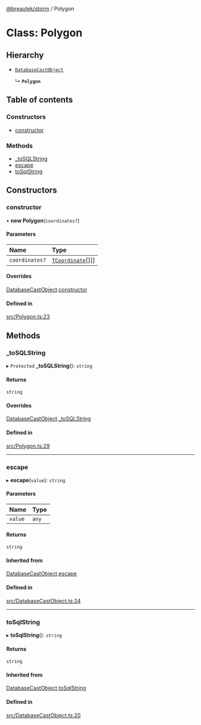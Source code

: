 [@breautek/storm](../README.md) / Polygon

# Class: Polygon

## Hierarchy

- [`DatabaseCastObject`](DatabaseCastObject.md)

  ↳ **`Polygon`**

## Table of contents

### Constructors

- [constructor](Polygon.md#constructor)

### Methods

- [\_toSQLString](Polygon.md#_tosqlstring)
- [escape](Polygon.md#escape)
- [toSqlString](Polygon.md#tosqlstring)

## Constructors

### constructor

• **new Polygon**(`coordinates?`)

#### Parameters

| Name | Type |
| :------ | :------ |
| `coordinates?` | [`TCoordinate`](../README.md#tcoordinate)[][] |

#### Overrides

[DatabaseCastObject](DatabaseCastObject.md).[constructor](DatabaseCastObject.md#constructor)

#### Defined in

[src/Polygon.ts:23](https://github.com/breautek/storm/blob/3dcafe4/src/Polygon.ts#L23)

## Methods

### \_toSQLString

▸ `Protected` **_toSQLString**(): `string`

#### Returns

`string`

#### Overrides

[DatabaseCastObject](DatabaseCastObject.md).[_toSQLString](DatabaseCastObject.md#_tosqlstring)

#### Defined in

[src/Polygon.ts:29](https://github.com/breautek/storm/blob/3dcafe4/src/Polygon.ts#L29)

___

### escape

▸ **escape**(`value`): `string`

#### Parameters

| Name | Type |
| :------ | :------ |
| `value` | `any` |

#### Returns

`string`

#### Inherited from

[DatabaseCastObject](DatabaseCastObject.md).[escape](DatabaseCastObject.md#escape)

#### Defined in

[src/DatabaseCastObject.ts:24](https://github.com/breautek/storm/blob/3dcafe4/src/DatabaseCastObject.ts#L24)

___

### toSqlString

▸ **toSqlString**(): `string`

#### Returns

`string`

#### Inherited from

[DatabaseCastObject](DatabaseCastObject.md).[toSqlString](DatabaseCastObject.md#tosqlstring)

#### Defined in

[src/DatabaseCastObject.ts:20](https://github.com/breautek/storm/blob/3dcafe4/src/DatabaseCastObject.ts#L20)
